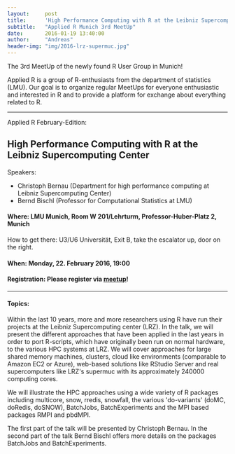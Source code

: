 ```yaml
---
layout:     post
title:      'High Performance Computing with R at the Leibniz Supercomputing Center'
subtitle:   "Applied R Munich 3rd MeetUp"
date:       2016-01-19 13:40:00
author:     "Andreas"
header-img: "img/2016-lrz-supermuc.jpg"
---
```


The 3rd MeetUp of the newly found R User Group in Munich!


Applied R is a group of R-enthusiasts from the department of statistics (LMU). 
Our goal is to organize regular MeetUps for everyone enthusiastic and interested 
in R and to provide a platform for exchange about everything related to R.

---

Applied R February-Edition:

## High Performance Computing with R at the Leibniz Supercomputing Center

Speakers: 

- Christoph Bernau (Department for high performance computing at Leibniz Supercomputing Center)
- Bernd Bischl (Professor for Computational Statistics at LMU)

#### Where: LMU Munich, Room W 201/Lehrturm, Professor-Huber-Platz 2, Munich

How to get there: U3/U6 Universität, Exit B, take the escalator up, door on the right. 

#### When: Monday, 22. February 2016, 19:00

#### Registration: Please register via [<u>meetup</u>](http://www.meetup.com/Applied-R-Munich/events/226912554/)!


---

#### Topics:  

Within the last 10 years, more and more researchers using R have run their 
projects at the Leibniz Supercomputing center (LRZ). In the talk, we will 
present the different approaches that have been applied in the last years in 
order to port R-scripts, which have originally been run on normal hardware, to 
the various HPC systems at LRZ. We will cover approaches for large shared memory 
machines, clusters, cloud like environments (comparable to Amazon EC2 or Azure), 
web-based solutions like RStudio Server and real supercomputers like LRZ's 
supermuc with its approximately 240000 computing cores.

We will illustrate the HPC approaches using a wide variety of R packages 
including multicore, snow, rredis, snowfall, the various 'do-variants' 
(doMC, doRedis, doSNOW), BatchJobs, BatchExperiments and the MPI based packages 
RMPI and pbdMPI.

The first part of the talk will be presented by Christoph Bernau.
In the second part of the talk Bernd Bischl offers more details on the packages 
BatchJobs and BatchExperiments.
